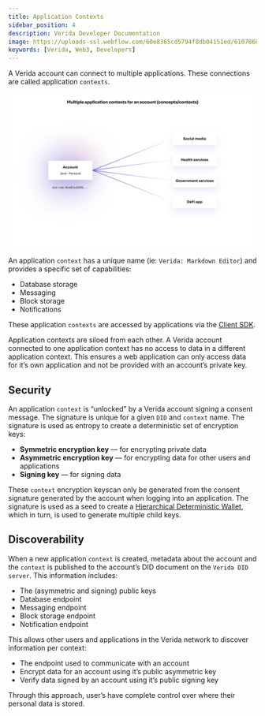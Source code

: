 ```yaml
---
title: Application Contexts
sidebar_position: 4
description: Verida Developer Documentation
image: https://uploads-ssl.webflow.com/60e8365cd5794f8db04151ed/6107868980521e0acf27b2d9_favicon.svg
keywords: [Verida, Web3, Developers]
---
```


A Verida account can connect to multiple applications. These connections are called application `contexts`.

![concepts_contexts.png](application_contexts/concepts_contexts.png)

An application `context` has a unique name (ie: `Verida: Markdown Editor`) and provides a specific set of capabilities:

- Database storage
- Messaging
- Block storage
- Notifications

These application `contexts` are accessed by applications via the [Client SDK](../client-sdk/client-sdk.md).

Application contexts are siloed from each other. A Verida account connected to one application context has no access to data in a different application context. This ensures a web application can only access data for it’s own application and not be provided with an account’s private key.

## Security

An application `context` is “unlocked” by a Verida account signing a consent message. The signature is unique for a given `DID` and `context` name. The signature is used as entropy to create a deterministic set of encryption keys:

- **Symmetric encryption key** — for encrypting private data
- **Asymmetric encryption key** — for encrypting data for other users and applications
- **Signing key** — for signing data

These `context` encryption keyscan only be generated from the consent signature generated by the account when logging into an application. The signature is used as a seed to create a [Hierarchical Deterministic Wallet](https://www.investopedia.com/terms/h/hd-wallet-hierarchical-deterministic-wallet.asp), which in turn, is used to generate multiple child keys.

## Discoverability

When a new application `context` is created, metadata about the account and the `context` is published to the account’s DID document on the `Verida DID server`. This information includes:

- The (asymmetric and signing) public keys
- Database endpoint
- Messaging endpoint
- Block storage endpoint
- Notification endpoint

This allows other users and applications in the Verida network to discover information per context:

- The endpoint used to communicate with an account
- Encrypt data for an account using it’s public asymmetric key
- Verify data signed by an account using it’s public signing key

Through this approach, user’s have complete control over where their personal data is stored.